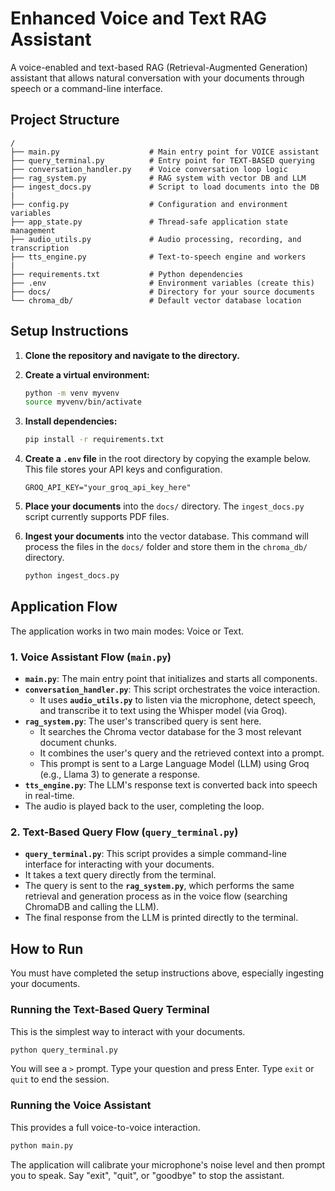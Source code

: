 # Enhanced Voice and Text RAG Assistant

A voice-enabled and text-based RAG (Retrieval-Augmented Generation) assistant that allows natural conversation with your documents through speech or a command-line interface.

## Project Structure

```
/
├── main.py                    # Main entry point for VOICE assistant
├── query_terminal.py          # Entry point for TEXT-BASED querying
├── conversation_handler.py    # Voice conversation loop logic
├── rag_system.py              # RAG system with vector DB and LLM
├── ingest_docs.py             # Script to load documents into the DB
|
├── config.py                  # Configuration and environment variables
├── app_state.py               # Thread-safe application state management
├── audio_utils.py             # Audio processing, recording, and transcription
├── tts_engine.py              # Text-to-speech engine and workers
|
├── requirements.txt           # Python dependencies
├── .env                       # Environment variables (create this)
├── docs/                      # Directory for your source documents
└── chroma_db/                 # Default vector database location
```

## Setup Instructions

1.  **Clone the repository and navigate to the directory.**

2.  **Create a virtual environment:**
    ```bash
    python -m venv myvenv
    source myvenv/bin/activate 
    ```

3.  **Install dependencies:**
    ```bash
    pip install -r requirements.txt
    ```

4.  **Create a `.env` file** in the root directory by copying the example below. This file stores your API keys and configuration.
    ```
    GROQ_API_KEY="your_groq_api_key_here"
    ```

5.  **Place your documents** into the `docs/` directory. The `ingest_docs.py` script currently supports PDF files.

6.  **Ingest your documents** into the vector database. This command will process the files in the `docs/` folder and store them in the `chroma_db/` directory.
    ```bash
    python ingest_docs.py
    ```

## Application Flow

The application works in two main modes: Voice or Text.

### 1. Voice Assistant Flow (`main.py`)
-   **`main.py`**: The main entry point that initializes and starts all components.
-   **`conversation_handler.py`**: This script orchestrates the voice interaction.
    - It uses **`audio_utils.py`** to listen via the microphone, detect speech, and transcribe it to text using the Whisper model (via Groq).
-   **`rag_system.py`**: The user's transcribed query is sent here.
    - It searches the Chroma vector database for the 3 most relevant document chunks.
    - It combines the user's query and the retrieved context into a prompt.
    - This prompt is sent to a Large Language Model (LLM) using Groq (e.g., Llama 3) to generate a response.
-   **`tts_engine.py`**: The LLM's response text is converted back into speech in real-time.
-   The audio is played back to the user, completing the loop.

### 2. Text-Based Query Flow (`query_terminal.py`)
-   **`query_terminal.py`**: This script provides a simple command-line interface for interacting with your documents.
-   It takes a text query directly from the terminal.
-   The query is sent to the **`rag_system.py`**, which performs the same retrieval and generation process as in the voice flow (searching ChromaDB and calling the LLM).
-   The final response from the LLM is printed directly to the terminal.

## How to Run

You must have completed the setup instructions above, especially ingesting your documents.

### Running the Text-Based Query Terminal
This is the simplest way to interact with your documents.

```bash
python query_terminal.py
```
You will see a `>` prompt. Type your question and press Enter. Type `exit` or `quit` to end the session.

### Running the Voice Assistant
This provides a full voice-to-voice interaction.

```bash
python main.py
```
The application will calibrate your microphone's noise level and then prompt you to speak. Say "exit", "quit", or "goodbye" to stop the assistant.
